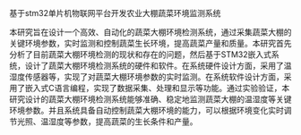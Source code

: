 基于stm32单片机物联网平台开发农业大棚蔬菜环境监测系统

  本研究旨在设计一个高效、自动化的蔬菜大棚环境检测系统，通过采集蔬菜大棚的关键环境参数，实时监测和控制蔬菜生长环境，提高蔬菜产量和质量。本研究首先分析了目前蔬菜大棚环境检测的现状和存在的问题，然后基于STM32嵌入式系统，设计了蔬菜大棚环境检测系统的硬件和软件。在系统硬件设计方面，采用了温湿度传感器等，实现了对蔬菜大棚环境参数的实时监测。在系统软件设计方面，采用了嵌入式C语言编程，实现了数据采集、处理和显示等功能。通过实验验证，本研究设计的蔬菜大棚环境检测系统能够准确、稳定地监测蔬菜大棚的温湿度等关键环境参数。并且系统具备自动控制蔬菜大棚环境的能力，可以根据环境变化实时调节光照、温湿度等参数，提高蔬菜的生长条件和产量。
